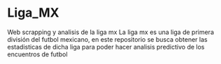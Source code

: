 # Liga_MX
Web scrapping y analisis de la liga mx
La liga mx es una liga de primera división del futbol mexicano, en este repositorio se busca obtener las estadisticas de dicha liga para poder hacer analisis predictivo de los encuentros de futbol
